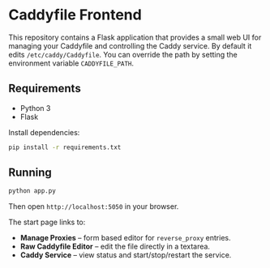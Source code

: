# Caddyfile Frontend

This repository contains a Flask application that provides a small web UI for managing your Caddyfile and controlling the Caddy service. By default it edits `/etc/caddy/Caddyfile`. You can override the path by setting the environment variable `CADDYFILE_PATH`.

## Requirements

- Python 3
- Flask

Install dependencies:

```bash
pip install -r requirements.txt
```

## Running

```bash
python app.py
```

Then open `http://localhost:5050` in your browser.

The start page links to:

- **Manage Proxies** – form based editor for `reverse_proxy` entries.
- **Raw Caddyfile Editor** – edit the file directly in a textarea.
- **Caddy Service** – view status and start/stop/restart the service.
